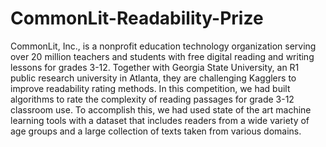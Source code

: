 # CommonLit-Readability-Prize
CommonLit, Inc., is a nonprofit education technology organization serving over 20 million teachers and students with free digital reading and writing lessons for grades 3-12. Together with Georgia State University, an R1 public research university in Atlanta, they are challenging Kagglers to improve readability rating methods. In this competition, we had built algorithms to rate the complexity of reading passages for grade 3-12 classroom use. To accomplish this, we had used state of the art machine learning tools with a dataset that includes readers from a wide variety of age groups and a large collection of texts taken from various domains.
